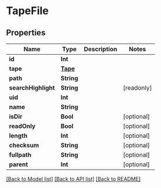 # TapeFile

## Properties

Name | Type | Description | Notes
------------ | ------------- | ------------- | -------------
**id** | **Int** |  | 
**tape** | [**Tape**](Tape.md) |  | 
**path** | **String** |  | 
**searchHighlight** | **String** |  | [readonly] 
**uid** | **Int** |  | 
**name** | **String** |  | 
**isDir** | **Bool** |  | [optional] 
**readOnly** | **Bool** |  | [optional] 
**length** | **Int** |  | [optional] 
**checksum** | **String** |  | [optional] 
**fullpath** | **String** |  | [optional] 
**parent** | **Int** |  | [optional] 

[[Back to Model list]](../#documentation-for-models) [[Back to API list]](../#documentation-for-api-endpoints) [[Back to README]](../)


